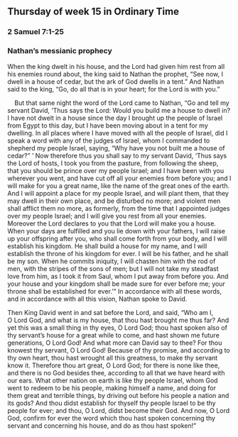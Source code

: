 ## Thursday of week 15 in Ordinary Time

### 2 Samuel 7:1-25

### Nathan’s messianic prophecy

When the king dwelt in his house, and the Lord had given him rest from all his enemies round about, the king said to Nathan the prophet, “See now, I dwell in a house of cedar, but the ark of God dwells in a tent.” And Nathan said to the king, “Go, do all that is in your heart; for the Lord is with you.”

    But that same night the word of the Lord came to Nathan, “Go and tell my servant David, ‘Thus says the Lord: Would you build me a house to dwell in? I have not dwelt in a house since the day I brought up the people of Israel from Egypt to this day, but I have been moving about in a tent for my dwelling. In all places where I have moved with all the people of Israel, did I speak a word with any of the judges of Israel, whom I commanded to shepherd my people Israel, saying, “Why have you not built me a house of cedar?” ’ Now therefore thus you shall say to my servant David, ‘Thus says the Lord of hosts, I took you from the pasture, from following the sheep, that you should be prince over my people Israel; and I have been with you wherever you went, and have cut off all your enemies from before you; and I will make for you a great name, like the name of the great ones of the earth. And I will appoint a place for my people Israel, and will plant them, that they may dwell in their own place, and be disturbed no more; and violent men shall afflict them no more, as formerly, from the time that I appointed judges over my people Israel; and I will give you rest from all your enemies. Moreover the Lord declares to you that the Lord will make you a house. When your days are fulfilled and you lie down with your fathers, I will raise up your offspring after you, who shall come forth from your body, and I will establish his kingdom. He shall build a house for my name, and I will establish the throne of his kingdom for ever. I will be his father, and he shall be my son. When he commits iniquity, I will chasten him with the rod of men, with the stripes of the sons of men; but I will not take my steadfast love from him, as I took it from Saul, whom I put away from before you. And your house and your kingdom shall be made sure for ever before me; your throne shall be established for ever.’” In accordance with all these words, and in accordance with all this vision, Nathan spoke to David.

Then King David went in and sat before the Lord, and said, “Who am I, O Lord God, and what is my house, that thou hast brought me thus far? And yet this was a small thing in thy eyes, O Lord God; thou hast spoken also of thy servant’s house for a great while to come, and hast shown me future generations, O Lord God! And what more can David say to thee? For thou knowest thy servant, O Lord God! Because of thy promise, and according to thy own heart, thou hast wrought all this greatness, to make thy servant know it. Therefore thou art great, O Lord God; for there is none like thee, and there is no God besides thee, according to all that we have heard with our ears. What other nation on earth is like thy people Israel, whom God went to redeem to be his people, making himself a name, and doing for them great and terrible things, by driving out before his people a nation and its gods? And thou didst establish for thyself thy people Israel to be thy people for ever; and thou, O Lord, didst become their God. And now, O Lord God, confirm for ever the word which thou hast spoken concerning thy servant and concerning his house, and do as thou hast spoken!”